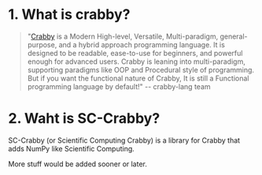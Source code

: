 # 1. What is **crabby**?
> "[Crabby](https://github.com/crabby-lang/crabby) is a Modern High-level, Versatile, Multi-paradigm, general-purpose, and a hybrid approach programming language. It is designed to be readable, ease-to-use for beginners, and powerful enough for advanced users.
> Crabby is leaning into multi-paradigm, supporting paradigms like OOP and Procedural style of programming. But if you want the functional nature of Crabby, It is still a Functional programming language by default!"
> -- crabby-lang team

# 2. Waht is **SC-Crabby**?
SC-Crabby (or Scientific Computing Crabby) is a library for Crabby that adds NumPy like Scientific Computing.

More stuff would be added sooner or later.
